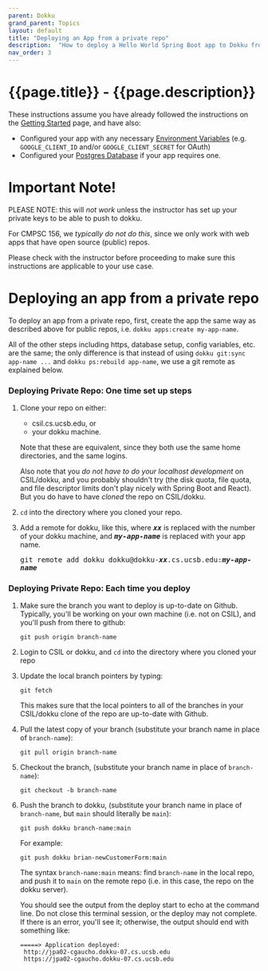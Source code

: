 ```yaml
---
parent: Dokku
grand_parent: Topics
layout: default
title: "Deploying an App from a private repo"
description:  "How to deploy a Hello World Spring Boot app to Dokku from a private repo"
nav_order: 3
---
```


# {{page.title}} - {{page.description}}

These instructions assume you have already followed the instructions 
on the [Getting Started](https://ucsb-cs156.github.io/topics/dokku/getting_started.html) page, and have also:

* Configured your app with any necessary [Environment Variables](/topics/dokku/environment_variables.html) (e.g. `GOOGLE_CLIENT_ID` and/or `GOOGLE_CLIENT_SECRET` for OAuth)
* Configured your [Postgres Database](/topics/dokku/postgres_database.html) if your app requires one.



# Important Note!

PLEASE NOTE: this will *not work* unless the instructor has set up your private keys to be able to push to dokku.

For CMPSC 156, we *typically do not do this*, since we only work with web apps that have open source (public) repos.

Please check with the instructor before proceeding to make sure this instructions are applicable to your use case.

# Deploying an app from a private repo


To deploy an app from a private repo, first, create the app the same way as described above for public repos, i.e. 
`dokku apps:create my-app-name`.

All of the other steps including https, database setup, config variables, etc. are the same; the only difference is that
instead of using `dokku git:sync app-name ...` and `dokku ps:rebuild app-name`, we use a git remote as explained below.

### Deploying Private Repo: One time set up steps

1. Clone your repo on either:
   * csil.cs.ucsb.edu, or
   * your dokku machine.

   Note that these are equivalent, since they both use the same home directories, and the same logins.

   Also note that you *do not have to do your localhost development* on CSIL/dokku, and you probably shouldn't try (the disk quota, file quota, and     file descriptor limits don't play nicely with Spring Boot and React).   But you do have to have *cloned* the repo on CSIL/dokku.

2. `cd` into the directory where you cloned your repo.
3.  Add a remote for dokku, like this, where <tt><b><i>xx</i></b></tt> is replaced with the number of your dokku machine, and
    <tt><b><i>my-app-name</i></b></tt> is replaced with your app name.

    <p><tt>git remote add dokku dokku@dokku-<b><i>xx</i></b>.cs.ucsb.edu:<b><i>my-app-name</i></b></tt></p> 

### Deploying Private Repo: Each time you deploy

1. Make sure the branch you want to deploy is up-to-date on Github.  Typically, you'll be working on your own machine (i.e. not on CSIL), and
   you'll push from there to github:

   ```
   git push origin branch-name
   ```

2. Login to CSIL or dokku, and `cd` into the directory where you cloned your repo
3. Update the local branch pointers by typing:
   ```
   git fetch
   ```

   This makes sure that the local pointers to all of the branches in your CSIL/dokku clone of the repo are up-to-date with Github.
4. Pull the latest copy of your branch (substitute your branch name in place of `branch-name`):
   ```
   git pull origin branch-name
   ```
   
6. Checkout the branch, (substitute your branch name in place of `branch-name`):
   ```
   git checkout -b branch-name
   ```
   
7. Push the branch to dokku, (substitute your branch name in place of `branch-name`, but `main` should literally be `main`):
   ```
   git push dokku branch-name:main
   ```

   For example:
   ```
   git push dokku brian-newCustomerForm:main
   ```

   The syntax `branch-name:main` means: find `branch-name` in the local repo, and push it to `main` on the remote repo (i.e. in this case,
   the repo on the dokku server).

   You should see the output from the deploy start to echo at the command line.  Do not close this terminal session, or the deploy
   may not complete.  If there is an error, you'll see it; otherwise, the output should end with something like:

   ```
   =====> Application deployed:
    http://jpa02-cgaucho.dokku-07.cs.ucsb.edu
    https://jpa02-cgaucho.dokku-07.cs.ucsb.edu
   ```

